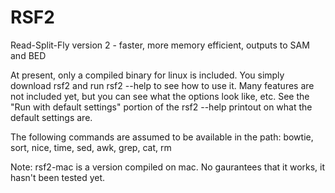 # RSF2
Read-Split-Fly version 2 - faster, more memory efficient, outputs to SAM and BED

At present, only a compiled binary for linux is included.  You simply download rsf2 and run rsf2 --help to see how to use it.  Many features are not included yet, but you can see what the options look like, etc.  See the "Run with default settings" portion of the rsf2 --help printout on what the default settings are.

The following commands are assumed to be available in the path: bowtie, sort, nice, time, sed, awk, grep, cat, rm

Note: rsf2-mac is a version compiled on mac.  No gaurantees that it works, it hasn't been tested yet.
